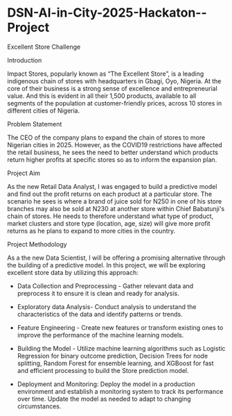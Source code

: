 # DSN-AI-in-City-2025-Hackaton--Project
Excellent Store Challenge

Introduction

Impact Stores, popularly known as “The Excellent Store”, is a leading indigenous chain of stores with headquarters in Gbagi, Oyo, Nigeria. At the core of their business is a strong sense of excellence and entrepreneurial value. And this is evident in all their 1,500 products, available to all segments of the population at customer-friendly prices, across 10 stores in different cities of Nigeria.


Problem Statement

The CEO of the company plans to expand the chain of stores to more Nigerian cities in 2025. However, as the COVID19 restrictions have affected the retail business, he sees the need to better understand which products return higher profits at specific stores so as to inform the expansion plan.


Project Aim

As the new Retail Data Analyst, I was engaged to build a predictive model and find out the profit returns on each product at a particular store. The scenario he sees is where a brand of juice sold for N250 in one of his store branches may also be sold at N230 at another store within Chief Babatunji's chain of stores. He needs to therefore understand what type of product, market clusters and store type (location, age, size) will give more profit returns as he plans to expand to more cities in the country.


Project Methodology

As a the new Data Scientist, I will be offering a promising alternative through the building of a predictive model. In this project, we will be exploring excellent store data by utilizing this approach:
-	Data Collection and Preprocessing - Gather relevant data and preprocess it to ensure it is clean and ready for analysis.
-	Exploratory data Analysis- Conduct analysis to understand the characteristics of the data and identify patterns or trends.
-	Feature Engineering - Create new features or transform existing ones to improve the performance of the machine learning models.
-	Building the Model - Utilize machine learning algorithms such as Logistic Regression for binary outcome prediction, Decision Trees for node splitting, Random Forest for ensemble learning, and XGBoost for fast and efficient processing to build the Store prediction model.


-	Deployment and Monitoring: Deploy the model in a production environment and establish a monitoring system to track its performance over time. Update the model as needed to adapt to changing circumstances.
